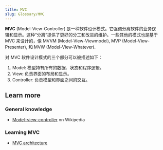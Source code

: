 ```yaml
---
title: MVC
slug: Glossary/MVC
---
```


**MVC** (Model-View-Controller) 是一种软件设计模式。它强调分离软件的业务逻辑和显示。这种“分离”提供了更好的分工和改进的维护。一些其他的模式也是基于 MVC 来设计的，像 MVVM (Model-View-Viewmodel), MVP (Model-View-Presenter), 和 MVW (Model-View-Whatever).

对 MVC 软件设计模式的三个部分可以被描述如下：

1. Model: 模型持有所有的数据、状态和程序逻辑。
2. View: 负责界面的布局和显示。
3. Controller: 负责模型和界面之间的交互。

## Learn more

### General knowledge

- [Model–view–controller](https://zh.wikipedia.org/wiki/Model–view–controller) on Wikipedia

### Learning MVC

- [MVC architecture](/zh-CN/Apps/Fundamentals/Modern_web_app_architecture/MVC_architecture)
